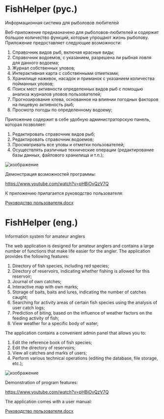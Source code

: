 # FishHelper (рус.)
Информационная система для рыболовов любителей

Веб-приложение предназначено для рыболовов-любителей и содержит большое количество функций, которые упрощают жизнь рыболову.
Приложение предоставляет следующие возможности:
1. Справочник видов рыб, включая красные виды;
2. Справочник водоемов, с указанием, разрешена ли рыбная ловля для данного водоема;
3. Журнал собственных уловов;
4. Интерактивная карта с собственными отметками;
5. Хранилище наживок, насадок и приманок с указанием количества пойманных уловов;
6. Поиск мест активности определенных видов рыб c помощью анализа журналов уловов пользователей;
7. Прогнозирование клева, основанное на влиянии погодных факторов на пищевую активность рыб;
8. Просмотр погоды по определенному водоему;

Приложение содержит в себе удобную администраторскую панель, которая позволяет:
1. Редактировать справочник видов рыб;
2. Редактировать справочник водоемов;
3. Просматривать все уловы и отметки пользователей;
4. Осуществлять различные технические операции (редактирование базы данных, файлового хранилища и т.п.);

![изображение](https://user-images.githubusercontent.com/71000942/162030652-4b9d60b9-605b-40fe-9c28-6d57f82c7228.png)

Демонстрация возможностей программы:

https://www.youtube.com/watch?v=pHBjOvQzV7Q

К приложению прилагается руководство пользователя:

[Руководство пользователя.docx](https://github.com/odyssey-hub/fishHelper/files/8429099/default.docx)

# FishHelper (eng.)
Information system for amateur anglers

The web application is designed for amateur anglers and contains a large number of functions that make life easier for the angler.
The application provides the following features:
1. Directory of fish species, including red species;
2. Directory of reservoirs, indicating whether fishing is allowed for this reservoir;
3. Journal of own catches;
4. Interactive map with own marks;
5. Storage of baits, baits and lures, indicating the number of catches caught;
6. Searching for activity areas of certain fish species using the analysis of user catch logs;
7. Prediction of biting, based on the influence of weather factors on the feeding activity of fish;
8. View weather for a specific body of water;

The application contains a convenient admin panel that allows you to:
1. Edit the reference book of fish species;
2. Edit the directory of reservoirs;
3. View all catches and marks of users;
4. Perform various technical operations (editing the database, file storage, etc.);

![изображение](https://user-images.githubusercontent.com/71000942/162030652-4b9d60b9-605b-40fe-9c28-6d57f82c7228.png)

Demonstration of program features:

https://www.youtube.com/watch?v=pHBjOvQzV7Q

The application comes with a user manual:

[Руководство пользователя.docx](https://github.com/odyssey-hub/fishHelper/files/8429099/default.docx)
